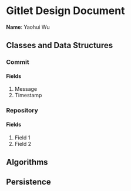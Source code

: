 # Gitlet Design Document

**Name**: Yaohui Wu

## Classes and Data Structures

### Commit

#### Fields

1. Message
2. Timestamp


### Repository

#### Fields

1. Field 1
2. Field 2


## Algorithms

## Persistence

